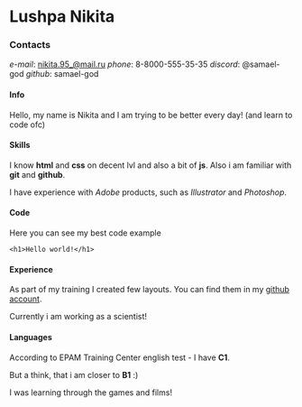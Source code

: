 # Lushpa Nikita 

### Contacts
*e-mail*: nikita.95_@mail.ru *phone*: 8-8000-555-35-35  *discord*: @samael-god *github*: samael-god

#### Info
Hello, my name is Nikita and I am trying to be better every day! (and learn to code ofc)

#### Skills
I know **html** and **css** on decent lvl and also a bit of **js**.
Also i am familiar with **git** and **github**.

I have experience with *Adobe* products, such as *Illustrator* and *Photoshop*. 

#### Code
Here you can see my best code example

`<h1>Hello world!</h1>`

#### Experience
As part of my training I created few layouts. You can find them in my [github account](https://github.com/samael-god).

Currently i am working as a scientist!

#### Languages
According to EPAM Training Center english test - I have **C1**.

But a think, that i am closer to **B1** :)

I was learning through the games and films!


